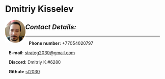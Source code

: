 # **Dmitriy Kisselev**
<p><img src="images/DVK.png" alt="Dmitriy Kisselev, Junior Programmer" title="Dmitriy Kisselev" height="13%" width="13%" align="left"></p>

## ***Contact Details:***
---
&nbsp;&nbsp;&nbsp;**Phone number:** +77054020797

&nbsp;&nbsp;&nbsp;**E-mail:** strateg2030@gmail.com

&nbsp;&nbsp;&nbsp;**Discord:** Dmitriy K.#6280

&nbsp;&nbsp;&nbsp;**Github:** [st2030](https://github.com/st2030/)

